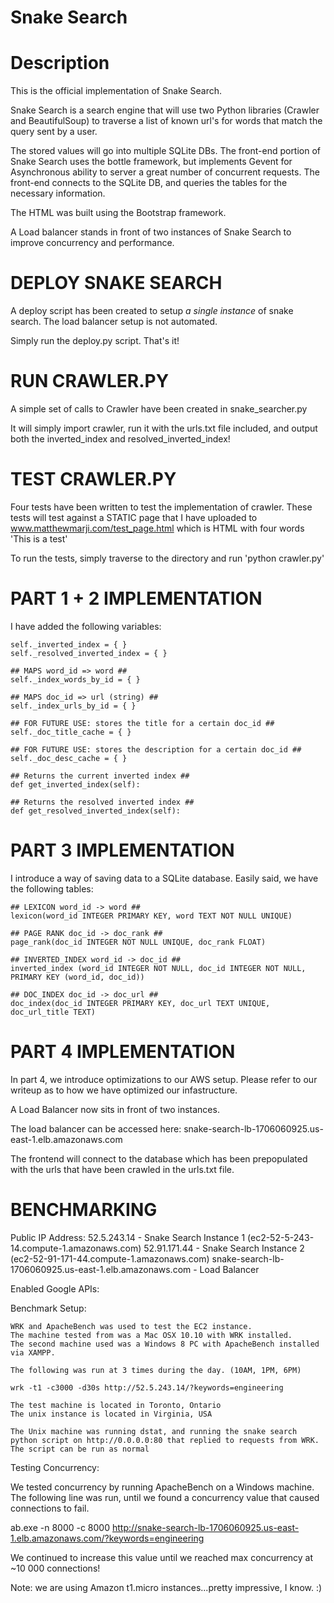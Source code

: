 # Snake Search

Description
===========

This is the official implementation of Snake Search.

Snake Search is a search engine that will use two Python libraries (Crawler and BeautifulSoup) to traverse a list of known url's for words that match the query sent by a user.

The stored values will go into multiple SQLite DBs.
The front-end portion of Snake Search uses the bottle framework, but implements Gevent for Asynchronous ability to server a great number of concurrent requests. The front-end connects to the SQLite DB, and queries the tables for the necessary information.

The HTML was built using the Bootstrap framework.

A Load balancer stands in front of two instances of Snake Search to improve concurrency and performance.

DEPLOY SNAKE SEARCH
====================
A deploy script has been created to setup *a single instance* of snake search. The load balancer setup is not automated.

Simply run the deploy.py script. That's it!

RUN CRAWLER.PY
====================
A simple set of calls to Crawler have been created in snake_searcher.py

It will simply import crawler, run it with the urls.txt file included, and output both the inverted_index and resolved_inverted_index!

TEST CRAWLER.PY
====================
Four tests have been written to test the implementation of crawler.
These tests will test against a STATIC page that I have uploaded to www.matthewmarji.com/test_page.html which is HTML with four words 'This is a test'

To run the tests, simply traverse to the directory and run 'python crawler.py'

PART 1 + 2 IMPLEMENTATION
====================

I have added the following variables:

	self._inverted_index = { }
	self._resolved_inverted_index = { }

	## MAPS word_id => word ##
	self._index_words_by_id = { }

	## MAPS doc_id => url (string) ##
	self._index_urls_by_id = { }

	## FOR FUTURE USE: stores the title for a certain doc_id ##
	self._doc_title_cache = { }

	## FOR FUTURE USE: stores the description for a certain doc_id ##
	self._doc_desc_cache = { }

	## Returns the current inverted index ##
	def get_inverted_index(self):

	## Returns the resolved inverted index ##
	def get_resolved_inverted_index(self):

PART 3 IMPLEMENTATION
=====================

I introduce a way of saving data to a SQLite database. Easily said, we have the following tables:

	## LEXICON word_id -> word ##
	lexicon(word_id INTEGER PRIMARY KEY, word TEXT NOT NULL UNIQUE)

	## PAGE RANK doc_id -> doc_rank ##
	page_rank(doc_id INTEGER NOT NULL UNIQUE, doc_rank FLOAT)

	## INVERTED_INDEX word_id -> doc_id ##
	inverted_index (word_id INTEGER NOT NULL, doc_id INTEGER NOT NULL, PRIMARY KEY (word_id, doc_id))

	## DOC_INDEX doc_id -> doc_url ##
	doc_index(doc_id INTEGER PRIMARY KEY, doc_url TEXT UNIQUE, doc_url_title TEXT)

PART 4 IMPLEMENTATION
====================

In part 4, we introduce optimizations to our AWS setup. Please refer to our writeup as to how we have optimized our infastructure.

A Load Balancer now sits in front of two instances.

The load balancer can be accessed here: snake-search-lb-1706060925.us-east-1.elb.amazonaws.com

The frontend will connect to the database which has been prepopulated with the urls that have been crawled in the urls.txt file.

BENCHMARKING
====================

Public IP Address:
    52.5.243.14 - Snake Search Instance 1 (ec2-52-5-243-14.compute-1.amazonaws.com)
    52.91.171.44 - Snake Search Instance 2 (ec2-52-91-171-44.compute-1.amazonaws.com)
    snake-search-lb-1706060925.us-east-1.elb.amazonaws.com - Load Balancer

Enabled Google APIs:


Benchmark Setup:

    WRK and ApacheBench was used to test the EC2 instance.
    The machine tested from was a Mac OSX 10.10 with WRK installed.
    The second machine used was a Windows 8 PC with ApacheBench installed via XAMPP.

    The following was run at 3 times during the day. (10AM, 1PM, 6PM)

    wrk -t1 -c3000 -d30s http://52.5.243.14/?keywords=engineering

    The test machine is located in Toronto, Ontario
    The unix instance is located in Virginia, USA

    The Unix machine was running dstat, and running the snake search python script on http://0.0.0.0:80 that replied to requests from WRK. The script can be run as normal

Testing Concurrency:

   We tested concurrency by running ApacheBench on a Windows machine. The following line was run, until we found
   a concurrency value that caused connections to fail.

   ab.exe -n 8000 -c 8000 http://snake-search-lb-1706060925.us-east-1.elb.amazonaws.com/?keywords=engineering

   We continued to increase this value until we reached max concurrency at ~10 000 connections!
   
   Note: we are using Amazon t1.micro instances...pretty impressive, I know. :)



